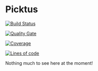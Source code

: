 # Picktus

[![Build Status](https://travis-ci.com/hmartinezdev/Picktus.svg?branch=master)](https://travis-ci.com/hmartinezdev/Picktus)

[![Quality Gate](https://sonarcloud.io/api/project_badges/measure?project=picktus&metric=alert_status)](https://sonarcloud.io/dashboard?id=picktus)

[![Coverage](https://sonarcloud.io/api/project_badges/measure?project=picktus&metric=coverage)](https://sonarcloud.io/dashboard?id=picktus)

[![Lines of code](https://sonarcloud.io/api/project_badges/measure?project=picktus&metric=ncloc)](https://sonarcloud.io/dashboard?id=picktus)

Nothing much to see here at the moment!
